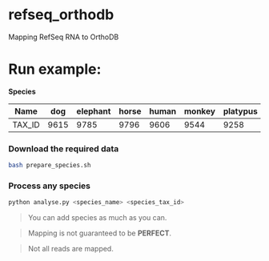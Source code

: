 # refseq_orthodb

Mapping RefSeq RNA to OrthoDB

 
# Run example:

**Species**

| Name   | dog  | elephant | horse | human | monkey | platypus | rabbit | mouse | cow  |
|--------|------|----------|-------|-------|--------|----------|--------|-------|------|
| TAX_ID | 9615 | 9785     | 9796  | 9606  | 9544   | 9258     | 9986   | 10090 | 9913 |

### Download the required data
```bash
bash prepare_species.sh
```
### Process any species
```bash
python analyse.py <species_name> <species_tax_id>
```

> You can add species as much as you can.
 
> Mapping is not guaranteed to be **PERFECT**.

> Not all reads are mapped.
> 
